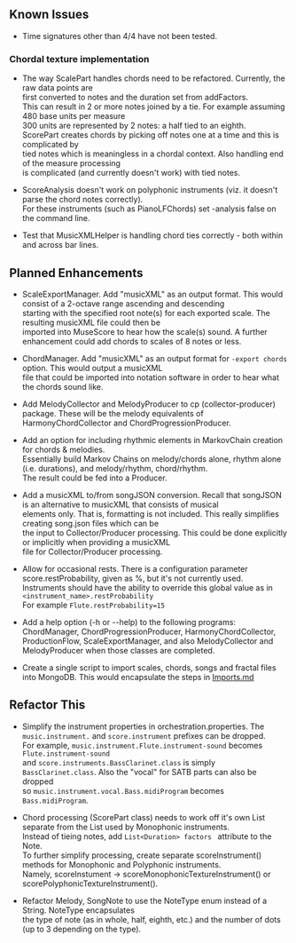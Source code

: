 
## Known Issues

* Time signatures other than 4/4 have not been tested.

### Chordal texture implementation
* The way ScalePart handles chords need to be refactored. Currently, the raw data points are<br>
first converted to notes and the duration set from addFactors.<br> 
This can result in 2 or more notes joined by a tie. For example assuming 480 base units per measure<br>
300 units are represented by 2 notes: a half tied to an eighth.<br>
ScorePart creates chords by picking off notes one at a time and this is complicated by<br>
tied notes which is meaningless in a chordal context. Also handling end of the measure processing<br>
is complicated (and currently doesn't work) with tied notes.<p>

* ScoreAnalysis doesn't work on polyphonic instruments (viz. it doesn't parse the chord notes correctly).<br>
For these instruments (such as PianoLFChords) set -analysis false on the command line.</p>

* Test that MusicXMLHelper is handling chord ties correctly - both within and across bar lines.

## Planned Enhancements
* ScaleExportManager. Add "musicXML" as an output format. This would consist of a 2-octave range ascending and descending<br>
starting with the specified root note(s) for each exported scale. The resulting musicXML file could then be<br>
imported into MuseScore to hear how the scale(s) sound. A further enhancement could add chords to scales of 8 notes or less.</p>

* ChordManager. Add "musicXML" as an output format for `-export chords` option. This would output a musicXML<br>
file that could be imported into notation software in order to hear what the chords sound like.

* Add MelodyCollector and MelodyProducer to cp (collector-producer) package. These will be the melody equivalents of HarmonyChordCollector and ChordProgressionProducer.<p>

* Add an option for including rhythmic elements in MarkovChain creation for chords & melodies.<br>
Essentially build Markov Chains on melody/chords alone, rhythm alone (i.e. durations), and melody/rhythm, chord/rhythm.<br>
The result could be fed into a Producer.</p>

* Add a musicXML to/from songJSON conversion. Recall that songJSON is an alternative to musicXML that consists of musical<br>
elements only. That is, formatting is not included. This really simplifies creating song.json files which can be<br>
the input to Collector/Producer processing. This could be done explicitly or implicitly when providing a musicXML<br>
file for Collector/Producer processing.</p>

* Allow for occasional rests. There is a configuration parameter score.restProbability, given as %, but it's not currently used.<br>
Instruments should have the ability to override this global value as in `<instrument_name>.restProbability`<br>
For example `Flute.restProbability=15`</p>

* Add a help option (-h or --help) to the following programs: ChordManager, ChordProgressionProducer, HarmonyChordCollector,<br>
ProductionFlow, ScaleExportManager, and also MelodyCollector and MelodyProducer when those classes are completed.</p>

* Create a single script to import scales, chords, songs and fractal files into MongoDB. This would encapsulate the steps in [Imports.md](Imports.md)</p>

## Refactor This
* Simplify the instrument properties in orchestration.properties. The `music.instrument.` and `score.instrument` prefixes can be dropped.<br>
For example, `music.instrument.Flute.instrument-sound` becomes `Flute.instrument-sound`<br>
and `score.instruments.BassClarinet.class` is simply `BassClarinet.class`. Also the "vocal"  for SATB parts can also be dropped<br>
so `music.instrument.vocal.Bass.midiProgram` becomes `Bass.midiProgram`. </p>

* Chord processing (ScorePart class) needs to work off it's own List<Note> separate from the List used by Monophonic instruments.<br>
Instead of tieing notes, add `List<Duration> factors ` attribute to the Note.<br>
To further simplify processing, create separate scoreInstrument() methods for Monophonic and Polyphonic instruments.<br>
Namely, scoreInstument -> scoreMonophonicTextureInstrument() or scorePolyphonicTextureInstrument().</p>

* Refactor Melody, SongNote to use the NoteType enum instead of a String. NoteType encapsulates<br>
the type of note (as in whole, half, eighth, etc.) and the number of dots (up to 3 depending on the type).</p>

